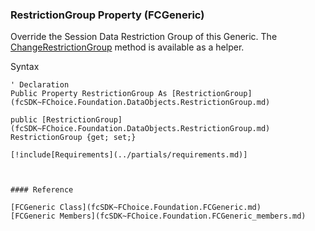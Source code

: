 ﻿### RestrictionGroup Property (FCGeneric)

Override the Session Data Restriction Group of this Generic. The [ChangeRestrictionGroup](fcSDK~FChoice.Foundation.FCGeneric~ChangeRestrictionGroup.md) method is available as a helper.

Syntax

```vbnet
' Declaration
Public Property RestrictionGroup As [RestrictionGroup](fcSDK~FChoice.Foundation.DataObjects.RestrictionGroup.md)

public [RestrictionGroup](fcSDK~FChoice.Foundation.DataObjects.RestrictionGroup.md) RestrictionGroup {get; set;}

[!include[Requirements](../partials/requirements.md)]



#### Reference

[FCGeneric Class](fcSDK~FChoice.Foundation.FCGeneric.md)  
[FCGeneric Members](fcSDK~FChoice.Foundation.FCGeneric_members.md)